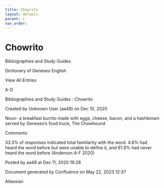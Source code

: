 ```yaml
---
title: Chowrito
layout: default
parent: C
nav_order:
---
```


# Chowrito

Bibliographies and Study Guides

Dictionary of Geneseo English

View All Entries

A-D

Bibliographies and Study Guides : Chowrito

Created by  Unknown User (aa48) on Dec 10, 2020

Noun- a breakfast burrito made with eggs, cheese, bacon, and a hashbrown served by Geneseo’s food truck, The Chowhound

Comments:

33.3% of responses indicated total familiarity with the word. 4.8% had heard the word before but were unable to define it, and 61.9% had never heard the word before (Anderson A-F 2020)

Posted by aa48 at Dec 11, 2020 19:28

Document generated by Confluence on May 22, 2023 12:37

Atlassian
